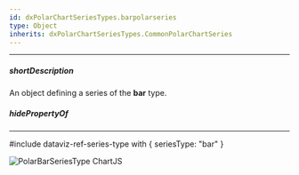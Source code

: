 ```yaml
---
id: dxPolarChartSeriesTypes.barpolarseries
type: Object
inherits: dxPolarChartSeriesTypes.CommonPolarChartSeries
---
```

---
##### shortDescription
An object defining a series of the **bar** type.

##### hidePropertyOf

---
#include dataviz-ref-series-type with { 
    seriesType: "bar"
}

![PolarBarSeriesType ChartJS](/images/ChartJS/PolarBar.png)